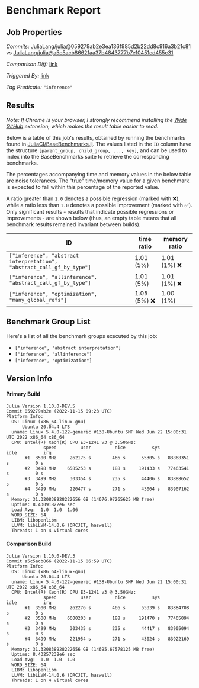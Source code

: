 # Benchmark Report

## Job Properties

*Commits:* [JuliaLang/julia@059279ab2e3ea136f985d2b22dd8c916a3b21c81](https://github.com/JuliaLang/julia/commit/059279ab2e3ea136f985d2b22dd8c916a3b21c81) vs [JuliaLang/julia@a5c5acb86621aa37b4843777b7e10451cd455c31](https://github.com/JuliaLang/julia/commit/a5c5acb86621aa37b4843777b7e10451cd455c31)

*Comparison Diff:* [link](https://github.com/JuliaLang/julia/compare/a5c5acb86621aa37b4843777b7e10451cd455c31..059279ab2e3ea136f985d2b22dd8c916a3b21c81)

*Triggered By:* [link](https://github.com/JuliaLang/julia/pull/47575)

*Tag Predicate:* `"inference"`

## Results

*Note: If Chrome is your browser, I strongly recommend installing the [Wide GitHub](https://chrome.google.com/webstore/detail/wide-github/kaalofacklcidaampbokdplbklpeldpj?hl=en)
extension, which makes the result table easier to read.*

Below is a table of this job's results, obtained by running the benchmarks found in
[JuliaCI/BaseBenchmarks.jl](https://github.com/JuliaCI/BaseBenchmarks.jl). The values
listed in the `ID` column have the structure `[parent_group, child_group, ..., key]`,
and can be used to index into the BaseBenchmarks suite to retrieve the corresponding
benchmarks.

The percentages accompanying time and memory values in the below table are noise tolerances. The "true"
time/memory value for a given benchmark is expected to fall within this percentage of the reported value.

A ratio greater than `1.0` denotes a possible regression (marked with :x:), while a ratio less
than `1.0` denotes a possible improvement (marked with :white_check_mark:). Only significant results - results
that indicate possible regressions or improvements - are shown below (thus, an empty table means that all
benchmark results remained invariant between builds).

| ID | time ratio | memory ratio |
|----|------------|--------------|
| `["inference", "abstract interpretation", "abstract_call_gf_by_type"]` | 1.01 (5%)  | 1.01 (1%) :x: |
| `["inference", "allinference", "abstract_call_gf_by_type"]` | 1.01 (5%)  | 1.01 (1%) :x: |
| `["inference", "optimization", "many_global_refs"]` | 1.05 (5%) :x: | 1.00 (1%)  |

## Benchmark Group List

Here's a list of all the benchmark groups executed by this job:

- `["inference", "abstract interpretation"]`
- `["inference", "allinference"]`
- `["inference", "optimization"]`

## Version Info

#### Primary Build

```
Julia Version 1.10.0-DEV.5
Commit 059279ab2e (2022-11-15 09:23 UTC)
Platform Info:
  OS: Linux (x86_64-linux-gnu)
      Ubuntu 20.04.4 LTS
  uname: Linux 5.4.0-122-generic #138-Ubuntu SMP Wed Jun 22 15:00:31 UTC 2022 x86_64 x86_64
  CPU: Intel(R) Xeon(R) CPU E3-1241 v3 @ 3.50GHz: 
              speed         user         nice          sys         idle          irq
       #1  3500 MHz     262175 s        466 s      55305 s   83868351 s          0 s
       #2  3498 MHz    6585253 s        188 s     191433 s   77463541 s          0 s
       #3  3499 MHz     303354 s        235 s      44406 s   83888652 s          0 s
       #4  3499 MHz     220477 s        271 s      43004 s   83907162 s          0 s
  Memory: 31.320838928222656 GB (14676.97265625 MB free)
  Uptime: 8.43091822e6 sec
  Load Avg:  1.0  1.0  1.06
  WORD_SIZE: 64
  LIBM: libopenlibm
  LLVM: libLLVM-14.0.6 (ORCJIT, haswell)
  Threads: 1 on 4 virtual cores

```

#### Comparison Build

```
Julia Version 1.10.0-DEV.3
Commit a5c5acb866 (2022-11-15 06:59 UTC)
Platform Info:
  OS: Linux (x86_64-linux-gnu)
      Ubuntu 20.04.4 LTS
  uname: Linux 5.4.0-122-generic #138-Ubuntu SMP Wed Jun 22 15:00:31 UTC 2022 x86_64 x86_64
  CPU: Intel(R) Xeon(R) CPU E3-1241 v3 @ 3.50GHz: 
              speed         user         nice          sys         idle          irq
       #1  3500 MHz     262276 s        466 s      55339 s   83884708 s          0 s
       #2  3500 MHz    6600203 s        188 s     191470 s   77465094 s          0 s
       #3  3499 MHz     303435 s        235 s      44417 s   83905094 s          0 s
       #4  3499 MHz     221954 s        271 s      43024 s   83922169 s          0 s
  Memory: 31.320838928222656 GB (14695.67578125 MB free)
  Uptime: 8.43257238e6 sec
  Load Avg:  1.0  1.0  1.0
  WORD_SIZE: 64
  LIBM: libopenlibm
  LLVM: libLLVM-14.0.6 (ORCJIT, haswell)
  Threads: 1 on 4 virtual cores

```
